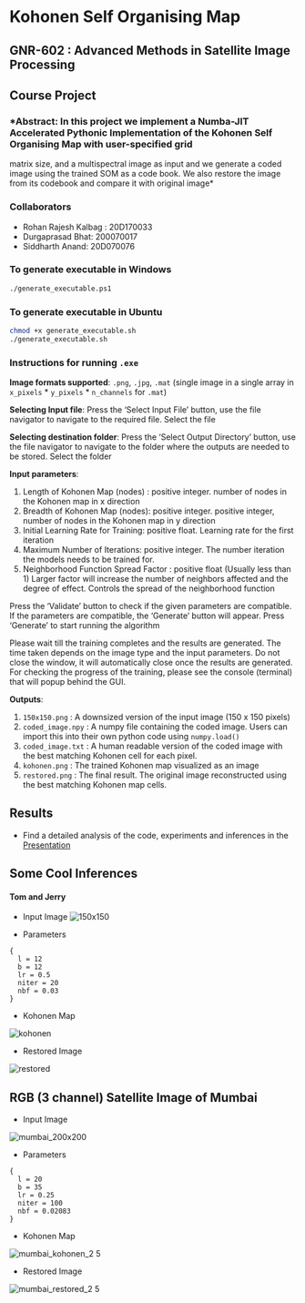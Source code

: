 #                                   Kohonen Self Organising Map
##                  GNR-602 : Advanced Methods in Satellite Image Processing
##                                       Course Project

### *Abstract: In this project we implement a Numba-JIT Accelerated Pythonic Implementation of the Kohonen Self Organising Map with user-specified grid
matrix size, and a multispectral image as input and we generate a coded image using the trained SOM as a code book. We also restore the image from its codebook and compare it with original image*

### Collaborators

- Rohan Rajesh Kalbag : 20D170033
- Durgaprasad Bhat: 200070017
- Siddharth Anand: 20D070076
  
### To generate executable in Windows

```bash
./generate_executable.ps1
```

### To generate executable in Ubuntu
```bash
chmod +x generate_executable.sh
./generate_executable.sh
```

### Instructions for running `.exe`

**Image formats supported**: `.png`, `.jpg`, `.mat` (single image in a single array in `x_pixels` * `y_pixels` * `n_channels` for `.mat`)


**Selecting Input file**: Press the ‘Select Input File’ button, use the file navigator to navigate to the required file. Select the file 


**Selecting destination folder**: Press the ‘Select Output Directory’ button, use the file navigator to navigate to the folder where the outputs are needed to be stored. Select the folder


**Input parameters**:
1. Length of Kohonen Map (nodes) : positive integer. number of nodes in the Kohonen map in x direction 
2. Breadth of Kohonen Map (nodes): positive integer. positive integer, number of nodes in the Kohonen map in y direction 
3. Initial Learning Rate for Training: positive float. Learning rate for the first iteration 
4. Maximum Number of Iterations: positive integer. The number iteration the models needs to be trained for.  
5. Neighborhood Function Spread Factor : positive float (Usually less than 1) Larger factor will increase the number of neighbors affected and the degree of effect. Controls the spread of the neighborhood function


Press the ‘Validate’ button to check if the given parameters are compatible. If the parameters are compatible, the ‘Generate’ button will appear. Press ‘Generate’ to start running the algorithm


Please wait till the training completes and the results are generated. The time taken depends on the image type and the input parameters. Do not close the window, it will automatically close once the results are generated. For checking the progress of the training, please see the console (terminal) that will popup behind the GUI.


**Outputs**: 
1. `150x150.png` : A downsized version of the input image ($150$ x $150$ pixels)
2. `coded_image.npy` : A numpy file containing the coded image. Users can import this into their own python code using `numpy.load()` 
3. `coded_image.txt` : A human readable version of the coded image with the best matching Kohonen cell for each pixel.
4. `kohonen.png` : The trained Kohonen map visualized as an image
5. `restored.png` : The final result. The original image reconstructed using the best matching Kohonen map cells. 

## Results

- Find a detailed analysis of the code, experiments and inferences in the [Presentation](https://github.com/rohankalbag/kohonen-self-organising-map/blob/main/presentation.pdf)

## Some Cool Inferences

#### Tom and Jerry

- Input Image 
![150x150](https://user-images.githubusercontent.com/46604893/233674541-5be40ad1-a751-459f-8cfa-c7f4561e121f.jpg)

- Parameters

```
{
  l = 12
  b = 12
  lr = 0.5
  niter = 20
  nbf = 0.03
}
```

- Kohonen Map

![kohonen](https://user-images.githubusercontent.com/46604893/233674986-dc459449-40ae-4a04-95c1-7cb4dbb7d438.png)

- Restored Image

![restored](https://user-images.githubusercontent.com/46604893/233675058-a8d8ba14-d3bf-4d19-bd50-2cfeea58b073.png)

## RGB (3 channel) Satellite Image of Mumbai

- Input Image 

![mumbai_200x200](https://user-images.githubusercontent.com/46604893/233675519-67c630ed-fb59-4526-b77d-0c91374bec1c.jpg)

- Parameters

```
{
  l = 20
  b = 35
  lr = 0.25
  niter = 100
  nbf = 0.02083
}
```

- Kohonen Map

![mumbai_kohonen_2 5](https://user-images.githubusercontent.com/46604893/233676619-895de481-ae92-41e8-8228-e67ff27a46cb.png)

- Restored Image 

![mumbai_restored_2 5](https://user-images.githubusercontent.com/46604893/233676677-4d2f8a9d-2f6c-4b35-8a6e-38bfd65fa237.png)


